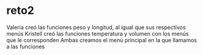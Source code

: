 # reto2
Valeria creó las funciones peso y longitud, al igual que sus respectivos menús
Kristell creó las funciones temperatura y volumen con los menús que le corresponden
Ambas creamos el menú principal en la que llamamos a las funciones
